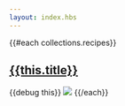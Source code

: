 ```yaml
---
layout: index.hbs
---
```


{{#each collections.recipes}}
 ## [{{this.title}}]({{this.path}})
 {{debug this}}
 ![](this.cover)
{{/each}}
